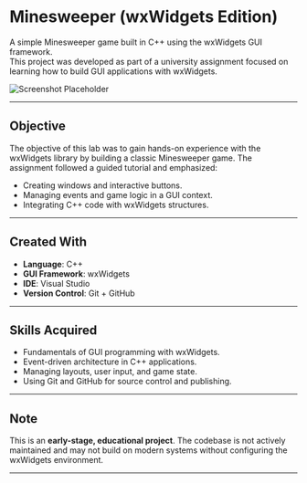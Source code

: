 # Minesweeper (wxWidgets Edition)

A simple Minesweeper game built in C++ using the wxWidgets GUI framework.  
This project was developed as part of a university assignment focused on learning how to build GUI applications with wxWidgets.

![Screenshot Placeholder](https://via.placeholder.com/600x400.png?text=Minesweeper+Screenshot)

---

## Objective

The objective of this lab was to gain hands-on experience with the wxWidgets library by building a classic Minesweeper game. The assignment followed a guided tutorial and emphasized:

- Creating windows and interactive buttons.
- Managing events and game logic in a GUI context.
- Integrating C++ code with wxWidgets structures.

---

## Created With

- **Language**: C++
- **GUI Framework**: wxWidgets
- **IDE**: Visual Studio
- **Version Control**: Git + GitHub

---

## Skills Acquired

- Fundamentals of GUI programming with wxWidgets.
- Event-driven architecture in C++ applications.
- Managing layouts, user input, and game state.
- Using Git and GitHub for source control and publishing.

---

## Note

This is an **early-stage, educational project**. The codebase is not actively maintained and may not build on modern systems without configuring the wxWidgets environment.  

---
